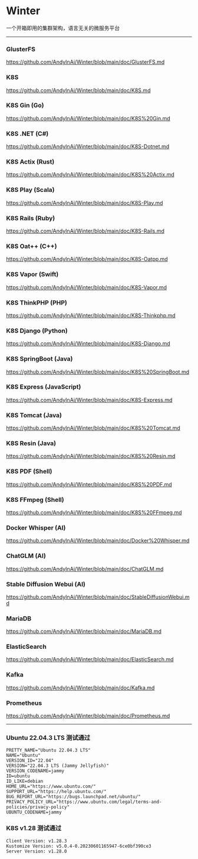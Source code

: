 
# Winter
一个开箱即用的集群架构，语言无关的微服务平台


***


### GlusterFS 
https://github.com/AndyInAi/Winter/blob/main/doc/GlusterFS.md


### K8S 
https://github.com/AndyInAi/Winter/blob/main/doc/K8S.md


### K8S Gin (Go)
https://github.com/AndyInAi/Winter/blob/main/doc/K8S%20Gin.md


### K8S .NET (C#)
https://github.com/AndyInAi/Winter/blob/main/doc/K8S-Dotnet.md


### K8S Actix (Rust)
https://github.com/AndyInAi/Winter/blob/main/doc/K8S%20Actix.md


### K8S Play (Scala)
https://github.com/AndyInAi/Winter/blob/main/doc/K8S-Play.md


### K8S Rails (Ruby)
https://github.com/AndyInAi/Winter/blob/main/doc/K8S-Rails.md


### K8S Oat++ (C++)
https://github.com/AndyInAi/Winter/blob/main/doc/K8S-Oatpp.md


### K8S Vapor (Swift)
https://github.com/AndyInAi/Winter/blob/main/doc/K8S-Vapor.md


### K8S ThinkPHP (PHP)
https://github.com/AndyInAi/Winter/blob/main/doc/K8S-Thinkphp.md


### K8S Django (Python)
https://github.com/AndyInAi/Winter/blob/main/doc/K8S-Django.md


### K8S SpringBoot (Java)
https://github.com/AndyInAi/Winter/blob/main/doc/K8S%20SpringBoot.md


### K8S Express (JavaScript)
https://github.com/AndyInAi/Winter/blob/main/doc/K8S-Express.md


### K8S Tomcat (Java)
https://github.com/AndyInAi/Winter/blob/main/doc/K8S%20Tomcat.md


### K8S Resin (Java)
https://github.com/AndyInAi/Winter/blob/main/doc/K8S%20Resin.md


### K8S PDF (Shell)
https://github.com/AndyInAi/Winter/blob/main/doc/K8S%20PDF.md


### K8S FFmpeg (Shell)
https://github.com/AndyInAi/Winter/blob/main/doc/K8S%20FFmpeg.md


### Docker Whisper (AI)
https://github.com/AndyInAi/Winter/blob/main/doc/Docker%20Whisper.md


### ChatGLM (AI)
https://github.com/AndyInAi/Winter/blob/main/doc/ChatGLM.md


### Stable Diffusion Webui (AI)
https://github.com/AndyInAi/Winter/blob/main/doc/StableDiffusionWebui.md


### MariaDB 
https://github.com/AndyInAi/Winter/blob/main/doc/MariaDB.md


### ElasticSearch 
https://github.com/AndyInAi/Winter/blob/main/doc/ElasticSearch.md


### Kafka 
https://github.com/AndyInAi/Winter/blob/main/doc/Kafka.md


### Prometheus 
https://github.com/AndyInAi/Winter/blob/main/doc/Prometheus.md


***


### Ubuntu 22.04.3 LTS 测试通过

	PRETTY_NAME="Ubuntu 22.04.3 LTS"
	NAME="Ubuntu"
	VERSION_ID="22.04"
	VERSION="22.04.3 LTS (Jammy Jellyfish)"
	VERSION_CODENAME=jammy
	ID=ubuntu
	ID_LIKE=debian
	HOME_URL="https://www.ubuntu.com/"
	SUPPORT_URL="https://help.ubuntu.com/"
	BUG_REPORT_URL="https://bugs.launchpad.net/ubuntu/"
	PRIVACY_POLICY_URL="https://www.ubuntu.com/legal/terms-and-policies/privacy-policy"
	UBUNTU_CODENAME=jammy


### K8S v1.28 测试通过

	Client Version: v1.28.3
	Kustomize Version: v5.0.4-0.20230601165947-6ce0bf390ce3
	Server Version: v1.28.0

